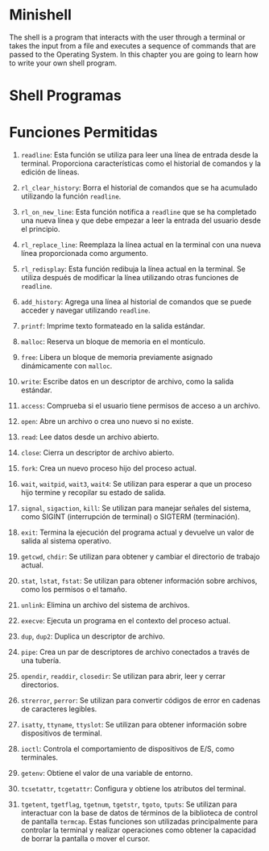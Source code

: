 # Minishell

The shell is a program that interacts with the user through a terminal or takes the input from a file and executes a sequence of commands that are passed to the Operating System. In this chapter you are going to learn how to write your own shell program.

# Shell Programas

# Funciones Permitidas

1. `readline`: Esta función se utiliza para leer una línea de entrada desde la terminal. Proporciona características como el historial de comandos y la edición de líneas.

2. `rl_clear_history`: Borra el historial de comandos que se ha acumulado utilizando la función `readline`.

3. `rl_on_new_line`: Esta función notifica a `readline` que se ha completado una nueva línea y que debe empezar a leer la entrada del usuario desde el principio.

4. `rl_replace_line`: Reemplaza la línea actual en la terminal con una nueva línea proporcionada como argumento.

5. `rl_redisplay`: Esta función redibuja la línea actual en la terminal. Se utiliza después de modificar la línea utilizando otras funciones de `readline`.

6. `add_history`: Agrega una línea al historial de comandos que se puede acceder y navegar utilizando `readline`.

7. `printf`: Imprime texto formateado en la salida estándar.

8. `malloc`: Reserva un bloque de memoria en el montículo.

9. `free`: Libera un bloque de memoria previamente asignado dinámicamente con `malloc`.

10. `write`: Escribe datos en un descriptor de archivo, como la salida estándar.

11. `access`: Comprueba si el usuario tiene permisos de acceso a un archivo.

12. `open`: Abre un archivo o crea uno nuevo si no existe.

13. `read`: Lee datos desde un archivo abierto.

14. `close`: Cierra un descriptor de archivo abierto.

15. `fork`: Crea un nuevo proceso hijo del proceso actual.

16. `wait`, `waitpid`, `wait3`, `wait4`: Se utilizan para esperar a que un proceso hijo termine y recopilar su estado de salida.

17. `signal`, `sigaction`, `kill`: Se utilizan para manejar señales del sistema, como SIGINT (interrupción de terminal) o SIGTERM (terminación).

18. `exit`: Termina la ejecución del programa actual y devuelve un valor de salida al sistema operativo.

19. `getcwd`, `chdir`: Se utilizan para obtener y cambiar el directorio de trabajo actual.

20. `stat`, `lstat`, `fstat`: Se utilizan para obtener información sobre archivos, como los permisos o el tamaño.

21. `unlink`: Elimina un archivo del sistema de archivos.

22. `execve`: Ejecuta un programa en el contexto del proceso actual.

23. `dup`, `dup2`: Duplica un descriptor de archivo.

24. `pipe`: Crea un par de descriptores de archivo conectados a través de una tubería.

25. `opendir`, `readdir`, `closedir`: Se utilizan para abrir, leer y cerrar directorios.

26. `strerror`, `perror`: Se utilizan para convertir códigos de error en cadenas de caracteres legibles.

27. `isatty`, `ttyname`, `ttyslot`: Se utilizan para obtener información sobre dispositivos de terminal.

28. `ioctl`: Controla el comportamiento de dispositivos de E/S, como terminales.

29. `getenv`: Obtiene el valor de una variable de entorno.

30. `tcsetattr`, `tcgetattr`: Configura y obtiene los atributos del terminal.

31. `tgetent`, `tgetflag`, `tgetnum`, `tgetstr`, `tgoto`, `tputs`: Se utilizan para interactuar con la base de datos de términos de la biblioteca de control de pantalla `termcap`. Estas funciones son utilizadas principalmente para controlar la terminal y realizar operaciones como obtener la capacidad de borrar la pantalla o mover el cursor.
